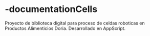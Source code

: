 # -documentationCells
Proyecto de  biblioteca digital para proceso de celdas roboticas en Productos Alimenticios Doria. Desarrollado en AppScript.
